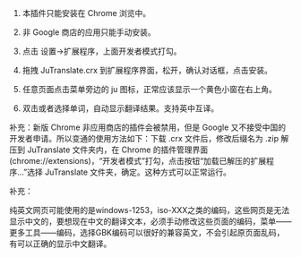 1. 本插件只能安装在 Chrome 浏览中。

2. 非 Google 商店的应用只能手动安装。

3. 点击 设置->扩展程序，上面开发者模式打勾。

4. 拖拽 JuTranslate.crx 到扩展程序界面，松开，确认对话框，点击安装。

5. 任意页面点击菜单旁边的 ju 图标，正常应该显示一个黄色小窗在右上角。

6. 双击或者选择单词，自动显示翻译结果。支持英中互译。

补充：新版 Chrome 非应用商店的插件会被禁用，但是 Google 又不接受中国的开发者申请。所以变通的使用方法如下：下载 .crx 文件后，修改后缀名为 .zip 解压到 JuTranslate 文件夹内，在 Chrome 的插件管理界面(chrome://extensions)，“开发者模式”打勾，点击按钮“加载已解压的扩展程序...”选择 JuTranslate 文件夹，确定。这种方式可以正常运行。

补充：

纯英文网页可能使用的是windows-1253，iso-XXX之类的编码，这些网页是无法显示中文的，要想现在中文的翻译文本，必须手动修改这些页面的编码，菜单——更多工具——编码，选择GBK编码可以很好的兼容英文，不会引起原页面乱码，有可以正确的显示中文翻译。
